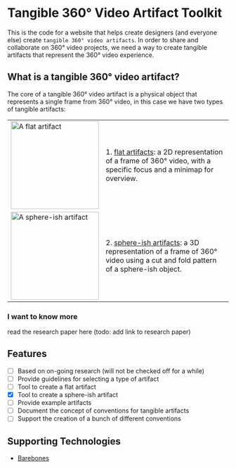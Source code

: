 # Tangible 360° Video Artifact Toolkit

This is the code for a website that helps create designers (and everyone else) create `tangible 360° video artifacts`. In order to share and collaborate on 360° video projects, we need a way to create tangible artifacts that represent the 360° video experience.

## What is a tangible 360° video artifact?

The core of a tangible 360° video artifact is a physical object that represents a single frame from 360° video, in this case we have two types of tangible artifacts:

<table>
<tbody>
  <tr>
    <td><img src="https://360artifact.com/examples/flat.png" alt="A flat artifact" width="200"></td>
    <td>1. <a href="/flat">flat artifacts</a>: a 2D representation of a frame of 360° video, with a specific focus and a minimap for overview.</td>
  </tr>
  <tr>
    <td><img src="https://360artifact.com/examples/isohedron.png" alt="A sphere-ish artifact" width="200"></td>
    <td>2. <a href="/sphereish">sphere-ish artifacts</a>: a 3D representation of a frame of 360° video using a cut and fold pattern of a sphere-ish object.</td>
  </tr>
</tbody>
</table>

### I want to know more

read the research paper here (todo: add link to research paper)

## Features

- [ ] Based on on-going research (will not be checked off for a while)
- [ ] Provide guidelines for selecting a type of artifact
- [ ] Tool to create a flat artifact
- [X] Tool to create a sphere-ish artifact
- [ ] Provide example artifacts
- [ ] Document the concept of conventions for tangible artifacts
- [ ] Support the creation of a bunch of different conventions

## Supporting Technologies

- [Barebones](https://github.com/acahir/Barebones)
